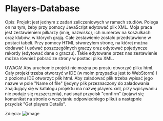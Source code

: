 # Players-Database
Opis:
Projekt jest jednym z zadań zaliczeniowych w ramach studiów.
Polega on na tym, żeby przy pomocy JavaScript edytować plik XML.
Moja praca jest zestawieniem piłkarzy (imię, nazwisko), ich numerów na koszulkach oraz klubów, w których grają.
Całe zestawienie zostało przedstawione w postaci tabeli.
Przy pomocy HTML stworzyłem stronę, na której można dodawać i usówać poszczególnych graczy oraz edytować pojedyncze rekordy (edytować dane o graczu).
Takie edytowane przez nas zestawienie można również pobrać ze strony w postaci pliku XML.

UWAGA!
Aby uruchomić projekt nie można po prostu otworzyć pliku html. Cały projekt trzeba otworzyć w IDE (w moim przypadku jest to WebStorm) i z poziomu IDE otworzyć plik html.
Aby załadować plik trzeba wpisać jego nazwe w pole "Name of file" (jedyny plik przeznaczony do załadowania znajdujący się w katalogu projektu ma nazwę players.xml, przy wpisywaniu nie podaje się rozszerzenia), nacisnąć przycisk "confirm" (pojawi się komunikat na stronie o wczytaniu odpowiedniego pliku) a następnie przycisk "Get players Details".

Zdięcia:
![image](https://user-images.githubusercontent.com/125227309/219233517-767d9d91-3e71-4ec2-a532-f9be0c777367.png)
